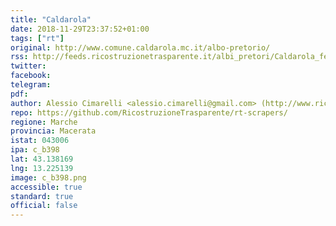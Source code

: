 ```yaml
---
title: "Caldarola"
date: 2018-11-29T23:37:52+01:00
tags: ["rt"]
original: http://www.comune.caldarola.mc.it/albo-pretorio/
rss: http://feeds.ricostruzionetrasparente.it/albi_pretori/Caldarola_feed.xml
twitter: 
facebook: 
telegram: 
pdf: 
author: Alessio Cimarelli <alessio.cimarelli@gmail.com> (http://www.ricostruzionetrasparente.it)
repo: https://github.com/RicostruzioneTrasparente/rt-scrapers/
regione: Marche
provincia: Macerata
istat: 043006
ipa: c_b398
lat: 43.138169
lng: 13.225139
image: c_b398.png
accessible: true
standard: true
official: false
---
```

